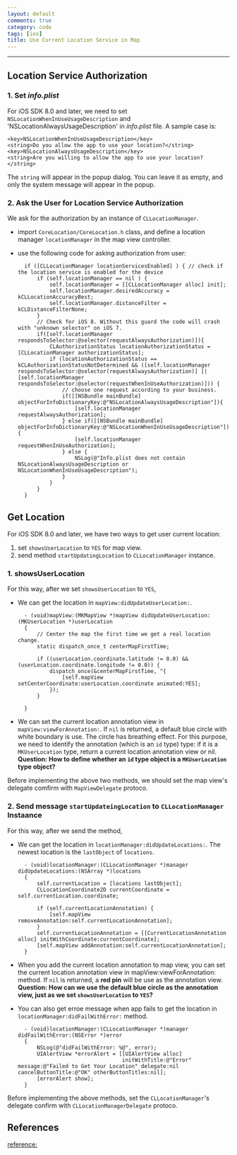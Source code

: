 ```yaml
---
layout: default
comments: true
category: code
tags: [ios]
title: Use Current Location Service in Map
---
```

---


## Location Service Authorization

### 1. Set *info.plist*

For iOS SDK 8.0 and later, we need to set `NSLocationWhenInUseUsageDescription` and 'NSLocationAlwaysUsageDescription' in *info.plist* file. A sample case is:

	<key>NSLocationWhenInUseUsageDescription</key>
	<string>Do you allow the app to use your location?</string>
	<key>NSLocationAlwaysUsageDescription</key>
	<string>Are you willing to allow the app to use your location?</string>

The `string` will appear in the popup dialog. You can leave it as empty, and only the system message will appear in the popup.

### 2. Ask the User for Location Service Authorization

We ask for the authorization by an instance of `CLLocationManager`.

* import `CoreLocation/CoreLocation.h` class, and define a location manager `locationManager` in the map view controller.
* use the following code for asking authorization from user:

		if ([CLLocationManager locationServicesEnabled] ) { // check if the location service is enabled for the device
	        if (self.locationManager == nil ) {
	            self.locationManager = [[CLLocationManager alloc] init];
	            self.locationManager.desiredAccuracy = kCLLocationAccuracyBest;
	            self.locationManager.distanceFilter = kCLDistanceFilterNone;
	        }
	        // Check for iOS 8. Without this guard the code will crash with "unknown selector" on iOS 7.
	        if([self.locationManager respondsToSelector:@selector(requestAlwaysAuthorization)]){
	            CLAuthorizationStatus locationAuthorizationStatus = [CLLocationManager authorizationStatus];
	            if (locationAuthorizationStatus == kCLAuthorizationStatusNotDetermined && ([self.locationManager respondsToSelector:@selector(requestAlwaysAuthorization)] || [self.locationManager respondsToSelector:@selector(requestWhenInUseAuthorization)])) {
	                // choose one request according to your business.
	                if([[NSBundle mainBundle] objectForInfoDictionaryKey:@"NSLocationAlwaysUsageDescription"]){
	                    [self.locationManager requestAlwaysAuthorization];
	                } else if([[NSBundle mainBundle] objectForInfoDictionaryKey:@"NSLocationWhenInUseUsageDescription"]) {
	                    [self.locationManager  requestWhenInUseAuthorization];
	                } else {
	                    NSLog(@"Info.plist does not contain NSLocationAlwaysUsageDescription or NSLocationWhenInUseUsageDescription");
	                }
	            }
	        }
	    }
	

## Get Location

For iOS SDK 8.0 and later, we have two ways to get user current location:

1. set `showsUserLocation` to `YES` for map view.
2. send method `startUpdatingLocation` to `CLLocationManager` instance.

### 1. showsUserLocation

For this way, after we set `showsUserLocation` to `YES`, 

* We can get the location in `mapView:didUpdateUserLocation:`.

		- (void)mapView:(MKMapView *)mapView didUpdateUserLocation:(MKUserLocation *)userLocation
		{
		    // Center the map the first time we get a real location change.
		    static dispatch_once_t centerMapFirstTime;
		    
		    if ((userLocation.coordinate.latitude != 0.0) && (userLocation.coordinate.longitude != 0.0)) {
		        dispatch_once(&centerMapFirstTime, ^{
		            [self.mapView setCenterCoordinate:userLocation.coordinate animated:YES];
		        });
		    }
		    
		}

* We can set the current location annotation view in `mapView:viewForAnnotation:`. If `nil` is returned, a default blue circle with white boundary is use. The circle has breathing effect. For this purpose, we need to identify the annotation (which is an `id` type) type: if it is a `MKUserLocation` type, return a current location annotation view or nil. **Question: How to define whether an `id` type object is a `MKUserLocation` type object?**

Before implementing the above two methods, we should set the map view's delegate comfirm with `MapViewDelegate` protoco.

### 2. Send message `startUpdateingLocation` to `CLLocationManager` Instaance

For this way, after we send the method, 

* We can get the location in `locationManager:didUpdateLocations:`. The newest location is the `lastObject` of `locations`.

		- (void)locationManager:(CLLocationManager *)manager didUpdateLocations:(NSArray *)locations
		{
		    self.currentLocation = [locations lastObject];
		    CLLocationCoordinate2D currentCoordinate = self.currentLocation.coordinate;
		    
		    if (self.currentLocationAnnotation) {
		        [self.mapView removeAnnotation:self.currentLocationAnnotation];
		    }
		    self.currentLocationAnnotation = [[CurrentLocationAnnotation alloc] initWithCoordinate:currentCoordinate];
		    [self.mapView addAnnotation:self.currentLocationAnnotation];
		}

* When you add the current location annotation to map view, you can set the current location annotation view in mapView:viewForAnnotation: method. If `nil` is returned, a **red pin** will be use as the annotation view. **Question: How can we use the default blue circle as the annotation view, just as we set `showsUserLocation` to `YES`?**

* You can also get erroe message when app fails to get the location in `locationManager:didFailWithError:` method.

		- (void)locationManager:(CLLocationManager *)manager didFailWithError:(NSError *)error
		{
		    NSLog(@"didFailWithError: %@", error);
		    UIAlertView *errorAlert = [[UIAlertView alloc]
		                               initWithTitle:@"Error" message:@"Failed to Get Your Location" delegate:nil cancelButtonTitle:@"OK" otherButtonTitles:nil];
		    [errorAlert show];
		}

Before implementing the above methods, set the `CLLocationManager`'s delegate confirm  with `CLLocationManagerDelegate` protoco.

## References

[reference:](http://nevan.net/2014/09/core-location-manager-changes-in-ios-8/)